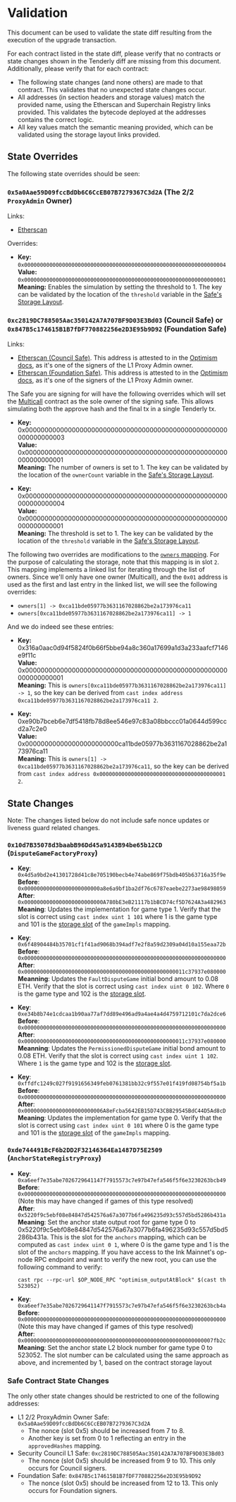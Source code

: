 # Validation

This document can be used to validate the state diff resulting from the execution of the upgrade transaction.

For each contract listed in the state diff, please verify that no contracts or state changes shown in the Tenderly diff
are missing from this document. Additionally, please verify that for each contract:

- The following state changes (and none others) are made to that contract. This validates that no unexpected state
  changes occur.
- All addresses (in section headers and storage values) match the provided name, using the Etherscan and Superchain
  Registry links provided. This validates the bytecode deployed at the addresses contains the correct logic.
- All key values match the semantic meaning provided, which can be validated using the storage layout links provided.

## State Overrides

The following state overrides should be seen:

### `0x5a0Aae59D09fccBdDb6C6CcEB07B7279367C3d2A` (The 2/2 `ProxyAdmin` Owner)

Links:
- [Etherscan](https://etherscan.io/address/0x5a0Aae59D09fccBdDb6C6CcEB07B7279367C3d2A)

Overrides:

- **Key:** `0x0000000000000000000000000000000000000000000000000000000000000004` <br/>
  **Value:** `0x0000000000000000000000000000000000000000000000000000000000000001` <br/>
  **Meaning:** Enables the simulation by setting the threshold to 1. The key can be validated by the location of the `threshold` variable in the [Safe's Storage Layout](https://github.com/safe-global/safe-smart-account/blob/v1.3.0/contracts/examples/libraries/GnosisSafeStorage.sol#L14).

### `0xc2819DC788505Aac350142A7A707BF9D03E3Bd03` (Council Safe) or `0x847B5c174615B1B7fDF770882256e2D3E95b9D92` (Foundation Safe)

Links:
- [Etherscan (Council Safe)](https://etherscan.io/address/0xc2819DC788505Aac350142A7A707BF9D03E3Bd03). This address is attested to in the [Optimism docs](https://docs.optimism.io/chain/security/privileged-roles#l1-proxy-admin), as it's one of the signers of the L1 Proxy Admin owner.
- [Etherscan (Foundation Safe)](https://etherscan.io/address/0x847B5c174615B1B7fDF770882256e2D3E95b9D92). This address is attested to in the [Optimism docs](https://docs.optimism.io/chain/security/privileged-roles#l1-proxy-admin), as it's one of the signers of the L1 Proxy Admin owner.

The Safe you are signing for will have the following overrides which will set the [Multicall](https://etherscan.io/address/0xca11bde05977b3631167028862be2a173976ca11#code) contract as the sole owner of the signing safe. This allows simulating both the approve hash and the final tx in a single Tenderly tx.

- **Key:** 0x0000000000000000000000000000000000000000000000000000000000000003 <br/>
  **Value:** 0x0000000000000000000000000000000000000000000000000000000000000001 <br/>
  **Meaning:** The number of owners is set to 1. The key can be validated by the location of the `ownerCount` variable in the [Safe's Storage Layout](https://github.com/safe-global/safe-smart-account/blob/v1.3.0/contracts/examples/libraries/GnosisSafeStorage.sol#L13).

- **Key:** 0x0000000000000000000000000000000000000000000000000000000000000004 <br/>
  **Value:** 0x0000000000000000000000000000000000000000000000000000000000000001 <br/>
  **Meaning:** The threshold is set to 1. The key can be validated by the location of the `threshold` variable in the [Safe's Storage Layout](https://github.com/safe-global/safe-smart-account/blob/v1.3.0/contracts/examples/libraries/GnosisSafeStorage.sol#L14).

The following two overrides are modifications to the [`owners` mapping](https://github.com/safe-global/safe-contracts/blob/v1.3.0/contracts/examples/libraries/GnosisSafeStorage.sol#L12). For the purpose of calculating the storage, note that this mapping is in slot `2`.
This mapping implements a linked list for iterating through the list of owners. Since we'll only have one owner (Multicall), and the `0x01` address is used as the first and last entry in the linked list, we will see the following overrides:
- `owners[1] -> 0xca11bde05977b3631167028862be2a173976ca11`
- `owners[0xca11bde05977b3631167028862be2a173976ca11] -> 1`

And we do indeed see these entries:

- **Key:** 0x316a0aac0d94f5824f0b66f5bbe94a8c360a17699a1d3a233aafcf7146e9f11c <br/>
  **Value:** 0x0000000000000000000000000000000000000000000000000000000000000001 <br/>
  **Meaning:** This is `owners[0xca11bde05977b3631167028862be2a173976ca11] -> 1`, so the key can be
    derived from `cast index address 0xca11bde05977b3631167028862be2a173976ca11 2`.

- **Key:** 0xe90b7bceb6e7df5418fb78d8ee546e97c83a08bbccc01a0644d599ccd2a7c2e0 <br/>
  **Value:** 0x000000000000000000000000ca11bde05977b3631167028862be2a173976ca11 <br/>
  **Meaning:** This is `owners[1] -> 0xca11bde05977b3631167028862be2a173976ca11`, so the key can be
    derived from `cast index address 0x0000000000000000000000000000000000000001 2`.

## State Changes

Note: The changes listed below do not include safe nonce updates or liveness guard related changes.

### `0x10d7B35078d3baabB96Dd45a9143B94be65b12CD` (`DisputeGameFactoryProxy`)

- **Key**: `0x4d5a9bd2e41301728d41c8e705190becb4e74abe869f75bdb405b63716a35f9e` <br/>
  **Before**: `0x000000000000000000000000a8e6a9bf1ba2df76c6787eaebe2273ae98498059` <br/>
  **After**: `0x0000000000000000000000000A780bE3eB21117b1bBCD74cf5D7624A3a482963` <br/>
  **Meaning**: Updates the implementation for game type 1. Verify that the slot is correct using `cast index uint 1 101` where 1 is the game type and 101 is the [storage slot](https://github.com/ethereum-optimism/optimism/blob/33f06d2d5e4034125df02264a5ffe84571bd0359/packages/contracts-bedrock/snapshots/storageLayout/DisputeGameFactory.json#L41) of the `gameImpls` mapping.

- **Key**: `0x6f48904484b35701cf1f41ad9068b394adf7e2f8a59d2309a04d10a155eaa72b` <br/>
  **Before**: `0x0000000000000000000000000000000000000000000000000000000000000000` <br/>
  **After**: `0x000000000000000000000000000000000000000000000000011c37937e080000` <br/>
  **Meanning**: Updates the `FaultDisputeGame` initial bond amount to 0.08 ETH. Verify that the slot is correct using `cast index uint 0 102`. Where `0` is the game type and 102 is the [storage slot](https://github.com/ethereum-optimism/optimism/blob/33f06d2d5e4034125df02264a5ffe84571bd0359/packages/contracts-bedrock/snapshots/storageLayout/DisputeGameFactory.json#L48).

- **Key**: `0xe34b8b74e1cdcaa1b90aa77af7dd89e496ad9a4ae4a4d4759712101c7da2dce6` <br/>
  **Before**: `0x0000000000000000000000000000000000000000000000000000000000000000` <br/>
  **After**: `0x000000000000000000000000000000000000000000000000011c37937e080000` <br/>
  **Meanning**: Updates the `PermissionedDisputeGame` initial bond amount to 0.08 ETH. Verify that the slot is correct using `cast index uint 1 102`. Where `1` is the game type and 102 is the [storage slot](https://github.com/ethereum-optimism/optimism/blob/33f06d2d5e4034125df02264a5ffe84571bd0359/packages/contracts-bedrock/snapshots/storageLayout/DisputeGameFactory.json#L48).

- **Key**: `0xffdfc1249c027f9191656349feb0761381bb32c9f557e01f419fd08754bf5a1b` <br/>
  **Before**: `0x0000000000000000000000000000000000000000000000000000000000000000` <br/>
  **After**: `0x0000000000000000000000006A8eFcba5642EB15D743CBB29545BdC44D5Ad8cD` <br/>
  **Meaning**: Updates the implementation for game type 0. Verify that the slot is correct using `cast index uint 0 101` where 0 is the game type and 101 is the [storage slot](https://github.com/ethereum-optimism/optimism/blob/33f06d2d5e4034125df02264a5ffe84571bd0359/packages/contracts-bedrock/snapshots/storageLayout/DisputeGameFactory.json#L41) of the `gameImpls` mapping.

### `0xde744491BcF6b2DD2F32146364Ea1487D75E2509` (`AnchorStateRegistryProxy`)

- **Key**: `0xa6eef7e35abe7026729641147f7915573c7e97b47efa546f5f6e3230263bcb49`<br/>
  **Before**: `0x0000000000000000000000000000000000000000000000000000000000000000` (Note this may have changed if games of this type resolved)<br/>
  **After**: `0x5220f9c5ebf08e84847d542576a67a3077b6fa496235d93c557d5bd5286b431a` <br/>
  **Meaning**: Set the anchor state output root for game type 0 to 0x5220f9c5ebf08e84847d542576a67a3077b6fa496235d93c557d5bd5286b431a. This is the slot for the `anchors` mapping, which can be computed as `cast index uint 0 1`, where 0 is the game type and 1 is the slot of the `anchors` mapping. If you have access to the Ink Mainnet's op-node RPC endpoint and want to verify the new root, you can use the following command to verify:
  ```
  cast rpc --rpc-url $OP_NODE_RPC "optimism_outputAtBlock" $(cast th 523052)
  ```

- **Key**: `0xa6eef7e35abe7026729641147f7915573c7e97b47efa546f5f6e3230263bcb4a`<br/>
  **Before**: `0x0000000000000000000000000000000000000000000000000000000000000000` (Note this may have changed if games of this type resolved)<br/>
  **After**: `0x000000000000000000000000000000000000000000000000000000000007fb2c`<br/>
  **Meaning**: Set the anchor state L2 block number for game type 0 to 523052. The slot number can be calculated using the same approach as above, and incremented by 1, based on the contract storage layout

### Safe Contract State Changes

The only other state changes should be restricted to one of the following addresses:

- L1 2/2 ProxyAdmin Owner Safe: `0x5a0Aae59D09fccBdDb6C6CcEB07B7279367C3d2A`
  - The nonce (slot 0x5) should be increased from 7 to 8.
  - Another key is set from 0 to 1 reflecting an entry in the `approvedHashes` mapping.
- Security Council L1 Safe: `0xc2819DC788505Aac350142A7A707BF9D03E3Bd03`
  - The nonce (slot 0x5) should be increased from 9 to 10. This only occurs for Council signers.
- Foundation Safe: `0x847B5c174615B1B7fDF770882256e2D3E95b9D92`
  - The nonce (slot 0x5) should be increased from 12 to 13. This only occurs for Foundation signers.

